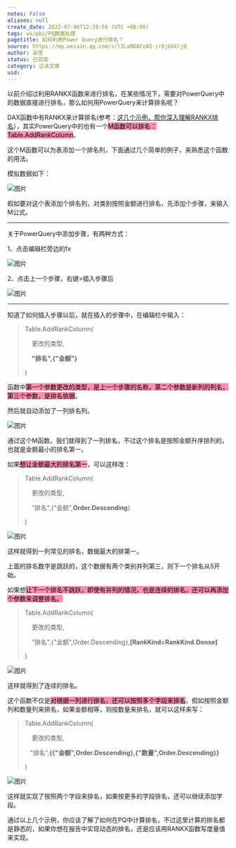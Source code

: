 ```yaml
---
notes: False
aliases: null
create_date: 2022-07-06T12:28:56 (UTC +08:00)
tags: wx/pbi/PQ数据处理
pagetitle: 如何利用Power Query进行排名？
source: https://mp.weixin.qq.com/s/l3LaNDACvAQ-ir8jbGkljQ
author: 采悟
status: 已完成
category: 泛读文章
uid: 
---
```


以前介绍过利用RANKX函数来进行排名，在某些情况下，需要对PowerQuery中的数据直接进行排名，那么如何用PowerQuery来计算排名呢？  

DAX函数中有RANKX来计算排名(参考：[这几个示例，帮你深入理解RANKX排名](http://mp.weixin.qq.com/s?__biz=MzA4MzQwMjY4MA==&mid=2484068781&idx=1&sn=4f7d7abed75b6db6cae3b23a45e7dfbe&chksm=8e0c4b7ab97bc26c2303edcd22dad9261981486689833504f129603f5b20a7b8f8d3669517e6&scene=21#wechat_redirect)），其实PowerQuery中的也有一个<mark style="background: #FF5582A6;">M函数可以排名：Table.AddRankColumn</mark>。

这个M函数可以为表添加一个排名列，下面通过几个简单的例子，来熟悉这个函数的用法。

模拟数据如下：

![图片](https://mmbiz.qpic.cn/mmbiz_png/aHEbZtANQJNRcuyH6B6mAtg58nXdsAFDFiawkgic9qeAib0QC94WOZvg8neOU6fmZ56uPJ0Pn1edFCVF4HtYqqJRQ/640?wx_fmt=png&wxfrom=5&wx_lazy=1&wx_co=1)

假如要对这个表添加个排名列，对类别按照金额进行排名，先添加个步骤，来输入M公式。

___

关于PowerQuery中添加步骤，有两种方式：

1、点击编辑栏旁边的fx  

![图片](https://mmbiz.qpic.cn/mmbiz_png/aHEbZtANQJNRcuyH6B6mAtg58nXdsAFDS8YZuZ14gL3o9KfrHbLXEBT4Jq56QAIqtrzxBDxQEqxFz3Td3tUMNA/640?wx_fmt=png&wxfrom=5&wx_lazy=1&wx_co=1)

2、点击上一个步骤，右键>插入步骤后  

![图片](https://mmbiz.qpic.cn/mmbiz_png/aHEbZtANQJNRcuyH6B6mAtg58nXdsAFDD1DLv2QytH6yZB3h2xFc6FRkjUCh5ic6niaDCg5sv6aGETk3T21xwibaQ/640?wx_fmt=png&wxfrom=5&wx_lazy=1&wx_co=1)

___

知道了如何插入步骤以后，就在插入的步骤中，在编辑栏中输入：  

> Table.AddRankColumn(
> 
>     更改的类型,
> 
>     **"排名",{"金额"}**
> 
> )

函数中<mark style="background: #FF5582A6;">第一个参数更改的类型，是上一个步骤的名称，第二个参数是新列的列名，第三个参数，是排名依据</mark>。

然后就自动添加了一列排名列。  

![图片](https://mmbiz.qpic.cn/mmbiz_png/aHEbZtANQJNRcuyH6B6mAtg58nXdsAFDjocwTZw57MuR2j5vWSMq3V8rETJYSvoSwTPqic4WJibIkpw9WXw3sg2Q/640?wx_fmt=png&wxfrom=5&wx_lazy=1&wx_co=1)

通过这个M函数，我们就得到了一列排名，不过这个排名是按照金额升序排列的，也就是金额最小的排名第一。

如果<mark style="background: #FF5582A6;">想让金额最大的排名第一</mark>，可以这样改：

> Table.AddRankColumn(
> 
>     更改的类型,
> 
>     "排名",{"金额",**Order.Descending**}
> 
> )

![图片](https://mmbiz.qpic.cn/mmbiz_png/aHEbZtANQJNRcuyH6B6mAtg58nXdsAFDTzpMTbgzg0HM1cuET0V9UknvmCNZdYcYwQSlqxWibS0ib16ELgQialj2Q/640?wx_fmt=png&wxfrom=5&wx_lazy=1&wx_co=1)

这样就得到一列常见的排名，数据最大的排第一。

上面的排名数字是跳跃的，这个数据有两个类别并列第三，则下一个排名从5开始。  

如果想<mark style="background: #FF5582A6;">让下一个排名不跳跃，即使有并列的情况，也是连续的排名，还可以再添加个参数来调整排名。  </mark>

> Table.AddRankColumn(
> 
>     更改的类型,
> 
>     "排名",{"金额",Order.Descending},**\[RankKind=RankKind.Dense\]**
> 
> )

![图片](https://mmbiz.qpic.cn/mmbiz_png/aHEbZtANQJNRcuyH6B6mAtg58nXdsAFDm5jiaCvh7l16GID9StBV3icU2Y8gJJy68MJFo0yP0SmQMSY0HKic56sng/640?wx_fmt=png&wxfrom=5&wx_lazy=1&wx_co=1)

这样就得到了连续的排名。

这个函数不仅是<mark style="background: #FF5582A6;">对根据一列进行排名，还可以按照多个字段来排名</mark>，假如按照金额列和数量列来排名，如果金额相等，则按数量来排名，就可以这样来写：  

> Table.AddRankColumn(
> 
>     更改的类型,
> 
>    "排名",**{{"金额",Order.Descending},{"数量",Order.Descending}}**
> 
> )

![图片](https://mmbiz.qpic.cn/mmbiz_png/aHEbZtANQJNRcuyH6B6mAtg58nXdsAFDgUjwa4RORxgd5II7kQV78IOrMk4urOxibYiajQvSVxSz4MIpM45YnjZg/640?wx_fmt=png&wxfrom=5&wx_lazy=1&wx_co=1)

这样就实现了按照两个字段来排名，如果按更多的字段排名，还可以继续添加字段。

通过以上几个示例，你应该了解了如何在PQ中计算排名，不过这里计算的排名都是静态的，如果你想在报告中实现动态的排名，还是应该用RANKX函数写度量值来实现。
